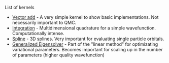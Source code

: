 List of kernels

- [Vector add](vector_add) -  A very simple kernel to show basic implementations.   Not necessarily important to QMC.
- [Integration](integration) - Multidimensional quadrature for a simple wavefunction.  Computationally intense.
- [Spline](spline) - 3D splines.  Very important for evaluating single particle orbitals.
- [Generalized Eigensolver](generalized_eigensolve) - Part of the "linear method" for optimizating variational parameters.  Becomes important for scaling up in the number of parameters (higher quality wavefunction)
